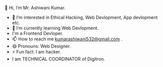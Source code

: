 👋 Hi, I’m Mr. Ashiwani Kumar.
- 👀 I’m interested in Ethical Hacking, Web Devlopment, App devlopment etc.
- 🌱 I’m currently learning Web Devlopment.
- I'm a Frontend Devloper.
- 📫 How to reach me kumarashiwani532@gmail.com .
- 😄 Pronouns: Web Designer.
- ⚡ Fun fact: I am hacker.
- I am TECHNICAL COORDINATOR of Digitron.

<!---
AshiwaniKumar-hacker/AshiwaniKumar-hacker is a ✨ special ✨ repository because its `README.md` (this file) appears on your GitHub profile.
You can click the Preview link to take a look at your changes.
--->
